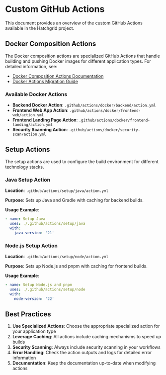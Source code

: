 # Custom GitHub Actions

This document provides an overview of the custom GitHub Actions available in the Hatchgrid project.

## Docker Composition Actions

The Docker composition actions are specialized GitHub Actions that handle building and pushing Docker images for different application types. For detailed information, see:

- [Docker Composition Actions Documentation](./docker-composition-actions.md)
- [Docker Actions Migration Guide](./docker-actions-migration-guide.md)

### Available Docker Actions

- **Backend Docker Action**: `.github/actions/docker/backend/action.yml`
- **Frontend Web App Action**: `.github/actions/docker/frontend-web/action.yml`
- **Frontend Landing Page Action**: `.github/actions/docker/frontend-landing/action.yml`
- **Security Scanning Action**: `.github/actions/docker/security-scan/action.yml`

## Setup Actions

The setup actions are used to configure the build environment for different technology stacks.

### Java Setup Action

**Location**: `.github/actions/setup/java/action.yml`

**Purpose**: Sets up Java and Gradle with caching for backend builds.

**Usage Example**:

```yaml
- name: Setup Java
  uses: ./.github/actions/setup/java
  with:
    java-version: '21'
```

### Node.js Setup Action

**Location**: `.github/actions/setup/node/action.yml`

**Purpose**: Sets up Node.js and pnpm with caching for frontend builds.

**Usage Example**:

```yaml
- name: Setup Node.js and pnpm
  uses: ./.github/actions/setup/node
  with:
    node-version: '22'
```

## Best Practices

1. **Use Specialized Actions**: Choose the appropriate specialized action for your application type
2. **Leverage Caching**: All actions include caching mechanisms to speed up builds
3. **Security Scanning**: Always include security scanning in your workflows
4. **Error Handling**: Check the action outputs and logs for detailed error information
5. **Documentation**: Keep the documentation up-to-date when modifying actions
